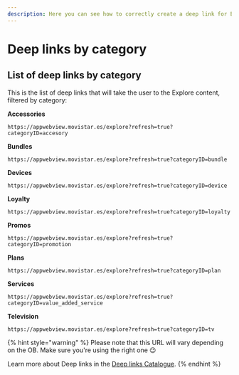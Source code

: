 ```yaml
---
description: Here you can see how to correctly create a deep link for Explore
---
```


# Deep links by category

## List of deep links by category

This is the list of deep links that will take the user to the Explore content, filtered by category:

**Accessories**

`https://appwebview.movistar.es/explore?refresh=true?categoryID=accesory`

**Bundles**

`https://appwebview.movistar.es/explore?refresh=true?categoryID=bundle`

**Devices**

`https://appwebview.movistar.es/explore?refresh=true?categoryID=device`

**Loyalty**

`https://appwebview.movistar.es/explore?refresh=true?categoryID=loyalty`

**Promos**

`https://appwebview.movistar.es/explore?refresh=true?categoryID=promotion`

**Plans**

`https://appwebview.movistar.es/explore?refresh=true?categoryID=plan`

**Services**

`https://appwebview.movistar.es/explore?refresh=true?categoryID=value_added_service`

**Television**

`https://appwebview.movistar.es/explore?refresh=true?categoryID=tv`

{% hint style="warning" %} Please note that this URL will vary depending on the OB. Make sure you're using the right one 😉

Learn more about Deep links in the [Deep links Catalogue](https://tef-novum.gitbook.io/novum/develop/deeplinks-catalog).
 {% endhint %}
